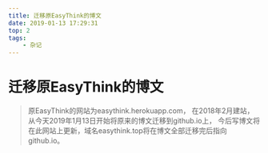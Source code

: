```yaml
---
title: 迁移原EasyThink的博文
date: 2019-01-13 17:29:31
top: 2
tags:
	- 杂记
---
```

# 迁移原EasyThink的博文

> 原EasyThink的网站为easythink.herokuapp.com，
  在2018年2月建站，从今天2019年1月13日开始将原来的博文迁移到github.io上，
  今后写博文将在此网站上更新，域名easythink.top将在博文全部迁移完后指向github.io。